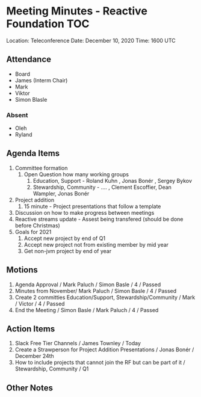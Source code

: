 # Meeting Minutes - Reactive Foundation TOC

Location: Teleconference
Date: December 10, 2020
Time:  1600 UTC

## Attendance
 - Board
  - James (Interm Chair)
  - Mark
  - Viktor
  - Simon Blasle
### Absent
 - Oleh
 - Ryland

## Agenda Items
 1. Committee formation
    1. Open Question how many working groups
       1. Education, Support - Roland Kuhn , Jonas Bonér , Sergey Bykov
       1. Stewardship, Community - .... , Clement Escoffier, Dean Wampler, Jonas Bonér  
 1. Project addition
    1. 15 minute - Project presentations that follow a template
 1. Discussion on how to make progress between meetings
 1. Reactive streams update - Assest being transfered (should be done before Christmas)
 1. Goals for 2021
    1. Accept new project by end of Q1
    1. Accept new project not from existing member by mid year
    1. Get non-jvm project by end of year


## Motions
 1. Agenda Approval / Mark Paluch / Simon Basle /  4 / Passed
 1. Minutes from November/ Mark Paluch / Simon Basle / 4 / Passed
 1. Create 2 committies Education/Support, Stewardship/Community / Mark / Victor / 4 / Passed
 1. End the Meeting / Simon Basle / Mark Paluch / 4 / Passed 

## Action Items
 1. Slack Free Tier Channels / James Townley / Today
 1. Create a Strawperson for Project Addition Presentations / Jonas Bonér / December 24th
 1. How to include projects that cannot join the RF but can be part of it / Stewardship, Community / Q1 

## Other Notes
